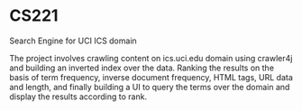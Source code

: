 # CS221 

Search Engine for UCI ICS domain

The project involves crawling content on ics.uci.edu domain using crawler4j and building an inverted index over the data. Ranking the results on the basis of term frequency, inverse document frequency, HTML tags, URL data and length, and finally building a UI to query the terms over the domain and display the results according to rank.
